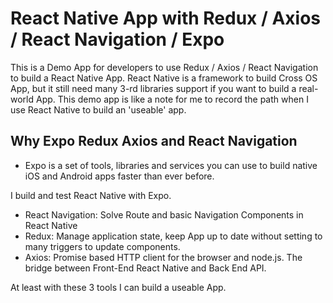 # React Native App with Redux / Axios / React Navigation / Expo
This is a Demo App for developers to use Redux / Axios / React Navigation to build a React Native App.
React Native is a framework to build Cross OS App, but it still need many 3-rd libraries support if you want to build a real-world App.
This demo app is like a note for me to record the path when I use React Native to build an 'useable' app.
## Why Expo Redux Axios and React Navigation
- Expo is a set of tools, libraries and services you can use to build native iOS and Android apps faster than ever before.

I build and test React Native with Expo.

- React Navigation: Solve Route and basic Navigation Components in React Native
- Redux: Manage application state, keep App up to date without setting to many triggers to update components.
- Axios: Promise based HTTP client for the browser and node.js. The bridge between Front-End React Native and Back End API.

At least with these 3 tools I can build a useable App.   
